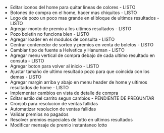 - Editar iconos del home para quitar lineas de colores - LISTO
- Botones de compra en el home, hacer mas chiquitos - LISTO
- Logo de pozo un poco mas grande en el bloque de ultimos resultados - LISTO
- Agregar monto de premio a los ultimos resultados - LISTO
- Pozo boletin no funciona bien - LISTO
- Agregar loader en el modulos de consulta - LISTO
- Centrar contenedor de sorteo y premios en venta de boletos - LISTO
- Cambiar tipo de fuente a Helvetica y Hanuman - LISTO
- Agregar menu vertical de compra debajo de cada ultimo resultado en consuta - LISTO
- Agregar boton para volver al inicio - LISTO
- Ajustar tamaño de ultimo resultado pozo para que coincida con los demas - LISTO
- Agregar margin arriba y abajo en menu header de home y ultimos resultados de home - LISTO
- Implementar cambios en vista de detalle de compra
- Editar estilo del carrito segun cambios - PENDIENTE DE PREGUNTAR
- Cronjob para resolucion de ventas fallidas
- Automatizar resolucion de ventas fallidas
- Validar premios no pagados
- Resolver premios especiales de lotto en ultimos resultados
- Modificar mensaje de premio instantaneo lotto